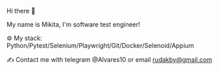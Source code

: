 Hi there 👋

My name is Mikita, I'm software test engineer!

⚙️ My stack: Python/Pytest/Selenium/Playwright/Git/Docker/Selenoid/Appium

✍️ Contact me with telegram @Alvares10 or email rudakby@gmail.com

